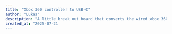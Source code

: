 ```yaml
---
title: "Xbox 360 controller to USB-C"
author: "Lukas"
description: "A little break out board that converts the wired xbox 360 controller to usb c"
created_at: "2025-07-21
---
```

